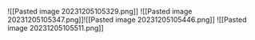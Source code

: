 
![[Pasted image 20231205105329.png]]
![[Pasted image 20231205105347.png]]![[Pasted image 20231205105446.png]]
![[Pasted image 20231205105511.png]]